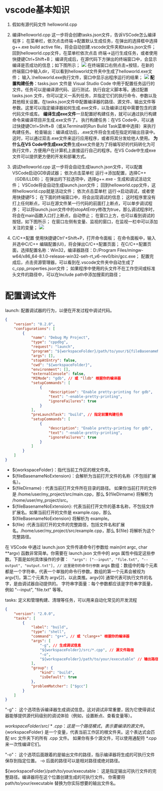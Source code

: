 # vscode基本知识

1. 假如有源代码文件 helloworld.cpp
2. 编译helloworld.cpp
    这一步将会创建tasks.json文件，告诉VSCode怎么编译程序；
    在菜单栏，依次点击终端→配置默认生成任务，在弹出的选择框中选择g++.exe build active file，将会自动创建.vscode文件夹和tasks.json文件；
    回到helloworld.cpp文件，在菜单栏依次点击 终端→运行生成任务，或者使用快捷键Ctrl+Shift+B；
    编译完成后，在源代码下方弹出的终端窗口中，会显示编译是否成功的信息；如下图所示；
    ![](https://pic2.zhimg.com/80/v2-765112787de4be0b1919dbdbaef6938d_720w.webp)
    在终端窗口右侧点击+按钮，在新的终端窗口中输入dir，可以看到helloworld文件夹中生成了helloworld.exe文件；
    输入.\helloworld.exe执行文件，窗口中显示出程序运行的结果；
    ![](https://pic2.zhimg.com/80/v2-66c2f08fc8733c914f91b1fe6ac8c2a1_720w.webp)
    **配置构建任务**：tasks.json 文件是 Visual Studio Code 中用于配置任务运行的文件。任务可以是编译源代码、运行测试、执行自定义脚本等。通过配置 tasks.json 文件，你可以定义一系列任务，并指定它们的执行命令、参数以及其他相关设置。在tasks.json文件中配置编译器的路径、源文件、输出文件等参数。这里可以指定编译器如何生成.exe文件，以及编译过程中需要包含的源代码文件或库。
    **编译生成exe文件**一旦配置好构建任务，就可以通过执行构建命令来编译项目并生成.exe文件了。
    执行构建任务：在VS Code中，可以通过快捷键Ctrl+Shift+B（或从Terminal的Run Build Task菜单中选择）来执行构建任务。
    检查输出：编译成功后，.exe文件将会生成在指定的输出目录中。这时，可以通过双击.exe文件来运行应用程序，或者将其分发给他人使用。
    **为什么在VS Code中生成exe文件**生成exe文件是为了将编写好的代码转化为可执行文件，方便用户在计算机上直接运行自己的程序。在VS Code中生成exe文件可以提供更方便的开发和部署方式。

3. 调试helloworld.cpp
    这一步将会自动生成launch.json文件，可以配置VSCode启动GDB调试器；
    依次点击菜单栏 运行→添加配置，选择C++（GDB/LLDB）；
    在弹出的下拉选项中，选择g++.exe - 生成和调试活动文件；
    VSCode将会自动生成launch.json文件；
    回到helloworld.cpp文件，这样helloworld.cpp就是活动文件；
    依次点击菜单栏 运行→启动调试，或者使用快捷键F5；
    在下面的终端窗口中，将会出现调试的信息；
    这时程序里没有打上任何断点，可以在源文件某一行代码的前面打上断点，可以单步调试程序；
    可以将launch.json文件中的stopAtEntry修改为true，那么调试程序时，将会在main函数入口打上断点，自动停止；
    在窗口上方，也可以看到调试的按钮，如下图所示；
    在窗口左侧有变量、监视的窗口，在监视一栏中可以添加关注的变量；
    ![](https://pic2.zhimg.com/v2-600d5ac29eb01eaa74a9ff6f96ffbe61_r.jpg)
4. C/C++配置
    使用快捷键Ctrl'+Shift+P，打开命令面板；
    在命令面板中，输入并选中C/C++ 编辑配置(UI)，将会弹出C/C++配置页面；
    在C/C++配置页面，选择配置名称：Win32，编译器路径：D:/Program Files/mingw-w64/x86_64-8.1.0-release-win32-seh-rt_v6-rev0/bin/gcc.exe；
    配置完成后，点击资源管理器，可以看到在.vscode文件夹中自动生成了c_cpp_properties.json文件；
    如果程序中使用的头文件不在工作空间或标准头文件的路径中，可以在Include path中添加搜索的路径；


# 配置调试文件
launch: 配置调试器的行为，以便在开发过程中调试代码。
```json
{
    "version": "0.2.0",
    "configurations": [
        {
            "name": "Debug My Project",
            "type": "cppdbg",
            "request": "launch",
            "program": "${workspaceFolder}/path/to/your/${fileBasenameNoExtension}", // 可执行文件路径
            "args": [],
            "stopAtEntry": false,
            "cwd": "${workspaceFolder}",
            "environment": [],
            "externalConsole": false,
            "MIMode": "gdb", // 或 "lldb" 根据你的编译器
            "setupCommands": [
                {
                    "description": "Enable pretty-printing for gdb",
                    "text": "-enable-pretty-printing",
                    "ignoreFailures": true
                }
            ],
            "preLaunchTask": "build", // 指定前置构建任务
            "setupCommands": [
                {
                    "description": "Enable pretty-printing for gdb",
                    "text": "-enable-pretty-printing",
                    "ignoreFailures": true
                }
            ]
        }
    ]
}

```

+ ${workspaceFolder}：指代当前工作区的根文件夹。
+ ${fileBasenameNoExtension}：会解析为当前打开文件的名称（不包括扩展名）。
+ ${fileDirname} : 代表当前打开文件所在目录的路径。 如果你当前打开的文件是 /home/user/my_project/src/main.cpp，那么 ${fileDirname} 将解析为 /home/user/my_project/src。
+ ${fileBasenameNoExtension}: 代表当前打开文件的基本名称，不包括文件扩展名。如果当前打开的文件是 example.cpp，那么 ${fileBasenameNoExtension} 将解析为 example。
+ ${file} :代表当前打开的文件的完整路径，包括文件名和扩展名。/home/user/my_project/src/example.cpp，那么 ${file} 将解析为这个完整路径。

在 VSCode 中通过 launch.json 文件传递命令行参数给 main(int argc, char **argv) 函数非常简单。你需要在 launch.json 文件中的 args 属性中指定这些参数。下面是如何具体操作的步骤：
` "args": ["--input", "file.txt", "--output", "output.txt"], // 这里是你的命令行参数`
args 数组：数组中的每个元素都是一个字符串，代表一个单独的命令行参数。数组的第一个元素会被视为 argv[1]，第二个元素为 argv[2]，以此类推。argv[0] 通常代表可执行文件的名字，是由调试器自动提供的。
字符串字面量：每个参数都应该是字符串字面量，例如 "--input", "file.txt" 等等。

tasks: 定义和管理构建、清理等任务，可以用来自动化常见的开发流程
```json
{
    "version": "2.0.0",
    "tasks": [
        {
            "label": "build",
            "type": "shell",
            "command": "g++", // 或 "clang++" 根据你的编译器
            "args": [
                "-g", // 生成调试信息
                "${workspaceFolder}/src/*.cpp", // 源文件路径
                "-o",
                "${workspaceFolder}/path/to/your/executable" // 输出路径
            ],
            "group": {
                "kind": "build",
                "isDefault": true
            },
            "problemMatcher": ["$gcc"]
        }
    ]
}
```
"-g"：
  这个选项告诉编译器生成调试信息。这对调试非常重要，因为它使得调试器能够提供源代码级别的调试体验（例如，设置断点、查看变量等）。

${workspaceFolder}/src/*.cpp：
  这是一个路径模式，表示要编译的源文件。${workspaceFolder} 是一个变量，代表当前工作区的根文件夹。这个表达式会匹配 src 文件夹下的所有 .cpp 文件。
  如果你有多个源文件，可以使用通配符 *.cpp 来一次性编译它们。

"-o"：
  这个选项后面跟着的是输出文件的路径，指示编译器将生成的可执行文件保存到指定位置。
  -o 后面的路径可以是相对路径或绝对路径。

${workspaceFolder}/path/to/your/executable：
  这是指定输出可执行文件的完整路径。编译器将在这个位置创建生成的可执行文件。
  你需要将 path/to/your/executable 替换为你实际想要的输出文件名。